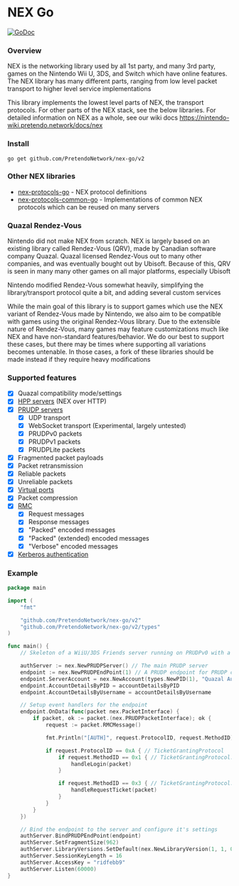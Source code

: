 # NEX Go

[![GoDoc](https://godoc.org/github.com/PretendoNetwork/nex-go?status.svg)](https://godoc.org/github.com/PretendoNetwork/nex-go)

### Overview
NEX is the networking library used by all 1st party, and many 3rd party, games on the Nintendo Wii U, 3DS, and Switch which have online features. The NEX library has many different parts, ranging from low level packet transport to higher level service implementations

This library implements the lowest level parts of NEX, the transport protocols. For other parts of the NEX stack, see the below libraries. For detailed information on NEX as a whole, see our wiki docs https://nintendo-wiki.pretendo.network/docs/nex

### Install

```
go get github.com/PretendoNetwork/nex-go/v2
```

### Other NEX libraries
- [nex-protocols-go](https://github.com/PretendoNetwork/nex-protocols-go) - NEX protocol definitions
- [nex-protocols-common-go](https://github.com/PretendoNetwork/nex-protocols-common-go) - Implementations of common NEX protocols which can be reused on many servers

### Quazal Rendez-Vous
Nintendo did not make NEX from scratch. NEX is largely based on an existing library called Rendez-Vous (QRV), made by Canadian software company Quazal. Quazal licensed Rendez-Vous out to many other companies, and was eventually bought out by Ubisoft. Because of this, QRV is seen in many many other games on all major platforms, especially Ubisoft

Nintendo modified Rendez-Vous somewhat heavily, simplifying the library/transport protocol quite a bit, and adding several custom services

While the main goal of this library is to support games which use the NEX variant of Rendez-Vous made by Nintendo, we also aim to be compatible with games using the original Rendez-Vous library. Due to the extensible nature of Rendez-Vous, many games may feature customizations much like NEX and have non-standard features/behavior. We do our best to support these cases, but there may be times where supporting all variations becomes untenable. In those cases, a fork of these libraries should be made instead if they require heavy modifications

### Supported features
- [x] Quazal compatibility mode/settings
- [x] [HPP servers](https://nintendo-wiki.pretendo.network/docs/hpp) (NEX over HTTP)
- [x] [PRUDP servers](https://nintendo-wiki.pretendo.network/docs/prudp)
  - [x] UDP transport
  - [x] WebSocket transport (Experimental, largely untested)
  - [x] PRUDPv0 packets
  - [x] PRUDPv1 packets
  - [x] PRUDPLite packets
- [x] Fragmented packet payloads
- [x] Packet retransmission
- [x] Reliable packets
- [x] Unreliable packets
- [x] [Virtual ports](https://nintendo-wiki.pretendo.network/docs/prudp#virtual-ports)
- [x] Packet compression
- [x] [RMC](https://nintendo-wiki.pretendo.network/docs/rmc)
  - [x] Request messages
  - [x] Response messages
  - [x] "Packed" encoded messages
  - [x] "Packed" (extended) encoded messages
  - [x] "Verbose" encoded messages
- [x] [Kerberos authentication](https://nintendo-wiki.pretendo.network/docs/nex/kerberos)

### Example

```go
package main

import (
	"fmt"

	"github.com/PretendoNetwork/nex-go/v2"
	"github.com/PretendoNetwork/nex-go/v2/types"
)

func main() {
	// Skeleton of a WiiU/3DS Friends server running on PRUDPv0 with a single endpoint

	authServer := nex.NewPRUDPServer() // The main PRUDP server
	endpoint := nex.NewPRUDPEndPoint(1) // A PRUDP endpoint for PRUDP connections to connect to. Bound to StreamID 1
	endpoint.ServerAccount = nex.NewAccount(types.NewPID(1), "Quazal Authentication", "password"))
	endpoint.AccountDetailsByPID = accountDetailsByPID
	endpoint.AccountDetailsByUsername = accountDetailsByUsername

	// Setup event handlers for the endpoint
	endpoint.OnData(func(packet nex.PacketInterface) {
		if packet, ok := packet.(nex.PRUDPPacketInterface); ok {
			request := packet.RMCMessage()

			fmt.Println("[AUTH]", request.ProtocolID, request.MethodID)

			if request.ProtocolID == 0xA { // TicketGrantingProtocol
				if request.MethodID == 0x1 { // TicketGrantingProtocol::Login
					handleLogin(packet)
				}

				if request.MethodID == 0x3 { // TicketGrantingProtocol::RequestTicket
					handleRequestTicket(packet)
				}
			}
		}
	})

	// Bind the endpoint to the server and configure it's settings
	authServer.BindPRUDPEndPoint(endpoint)
	authServer.SetFragmentSize(962)
	authServer.LibraryVersions.SetDefault(nex.NewLibraryVersion(1, 1, 0))
	authServer.SessionKeyLength = 16
	authServer.AccessKey = "ridfebb9"
	authServer.Listen(60000)
}
```

